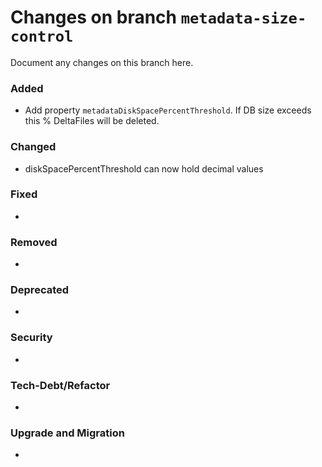 # Changes on branch `metadata-size-control`
Document any changes on this branch here.
### Added
- Add property `metadataDiskSpacePercentThreshold`. If DB size exceeds this % DeltaFiles will be deleted. 

### Changed
- diskSpacePercentThreshold can now hold decimal values

### Fixed
- 

### Removed
- 

### Deprecated
- 

### Security
- 

### Tech-Debt/Refactor
- 

### Upgrade and Migration
- 
